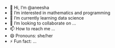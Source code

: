 - 👋 Hi, I’m @aneesha
- 👀 I’m interested in mathematics and programming
- 🌱 I’m currently learning data science
- 💞️ I’m looking to collaborate on ...
- 📫 How to reach me ...
- 😄 Pronouns: she/her
- ⚡ Fun fact: ...

<!---
aneevinay/aneevinay is a ✨ special ✨ repository because its `README.md` (this file) appears on your GitHub profile.
You can click the Preview link to take a look at your changes.
--->
